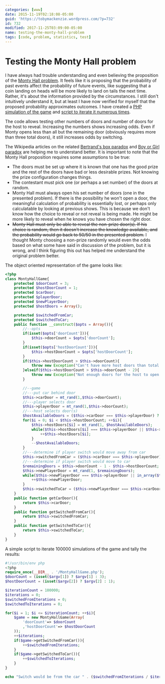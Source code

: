 ```yaml
---
categories: [www]
date: 2015-11-19T02:18:08-05:00
guid: 'https://tobymackenzie.wordpress.com/?p=732'
id: 732
modified: 2017-11-25T03:09:00-05:00
name: testing-the-monty-hall-problem
tags: [code, problem, statistics, test]
---
```


Testing the Monty Hall problem
==============================

I have always had trouble understanding and even believing the proposition of the [Monty Hall problem](https://en.wikipedia.org/wiki/Monty_Hall_problem).  It feels like it is proposing that the probability of past events affect the probability of future events, like suggesting that a coin landing on heads will be more likely to land on tails the next time.  Rather, it's about the information provided by the circumstances.  I still don't intuitively understand it, but at least I have now verified for myself that the proposed probability approximates outcomes.  I have created a [PHP simulation of the game](https://github.com/tobymackenzie/php-problem-tests/blob/master/src/MontyHallGame.php) and [script to iterate it numerous times](https://github.com/tobymackenzie/php-problem-tests/blob/master/bin/montyHallGame).

The code allows testing other numbers of doors and number of doors for the host to reveal.  Increasing the numbers shows increasing odds.  Even if Monty opens less than all but the remaining door (obviously requires more than three total doors), it still increases odds by switching.

<!--more-->

The Wikipedia articles on the related [Bertrand's box paradox](https://en.wikipedia.org/wiki/Bertrand's_box_paradox) and [Boy or Girl paradox](https://en.wikipedia.org/wiki/Boy_or_Girl_paradox) are helping me to understand better.  It is important to note that the Monty Hall proposition requires some assumptions to be true:

- The doors must be set up where it is known that one has the good prize and the rest of the doors have bad or less desirable prizes.  Not knowing the prize configuration changes things.
- The contestant must pick one (or perhaps a set number) of the doors at random.
- Monty Hall must always open his set number of doors (one in the presented problem).  If there is the possibility he won't open a door, the meaningful calculation of probability is essentially lost, or perhaps only calculatable by looking at previous shows.  This is because we don't know how the choice to reveal or not reveal is being made.  He might be more likely to reveal when he knows you have chosen the right door.
- <s>Monty Hall must only be able to reveal the non-prize door(s).  If his choice is random, then it doesn't increase the knowledge available, and the probability would go back to 50/50 in the presented problem.</s>  I thought Monty choosing a non-prize randomly would even the odds based on what some have said in discussion of the problem, but it is wrong, and I think figuring this out has helped me understand the original problem better.

The object oriented representation of the game looks like:

``` php
<?php
class MontyHallGame{
	protected $doorCount = 3;
	protected $hostDoorCount = 1;
	protected $carDoor;
	protected $playerDoor;
	protected $newPlayerDoor;
	protected $hostDoors = Array();

	protected $switchedFromCar;
	protected $switchedToCar;
	public function __construct($opts = Array()){
		//--opts
		if(isset($opts['doorCount'])){
			$this->doorCount = $opts['doorCount'];
		}
		if(isset($opts['hostDoorCount'])){
			$this->hostDoorCount = $opts['hostDoorCount'];
		}
		if($this->hostDoorCount > $this->doorCount){
			throw new Exception("Can't have more host doors than total doors.");
		}elseif($this->hostDoorCount > $this->doorCount - 2){
			throw new Exception("Not enough doors for the host to open his count and still have enough to switch.");
		}

		//--game
		//---put car behind door
		$this->carDoor = mt_rand(1,$this->doorCount);
		//---player selects door
		$this->playerDoor = mt_rand(1,$this->doorCount);
		//---host selects door(s)
		$hostAvailableDoors = ($this->carDoor === $this->playerDoor) ? $this->doorCount - 1 : $this->doorCount - 2;
		for($i = 0; $i < $this->hostDoorCount; ++$i){
			$this->hostDoors[$i] = mt_rand(1, $hostAvailableDoors);
			while($this->hostDoors[$i] === $this->playerDoor || $this->hostDoors[$i] === $this->carDoor){
				++$this->hostDoors[$i];
			}
			--$hostAvailableDoors;
		}
		//---determine if player switch would move away from car
		$this->switchedFromCar = ($this->carDoor === $this->playerDoor);
		//---determine if player switch would move to car
		$remainingDoors = $this->doorCount - 1 - $this->hostDoorCount;
		$this->newPlayerDoor = mt_rand(1, $remainingDoors);
		while($this->newPlayerDoor === $this->playerDoor || in_array($this->newPlayerDoor, $this->hostDoors)){
			++$this->newPlayerDoor;
		}
		$this->switchedToCar = ($this->newPlayerDoor === $this->carDoor);
	}
	public function getCarDoor(){
		return $this->carDoor;
	}
	public function getSwitchedFromCar(){
		return $this->switchedFromCar;
	}
	public function getSwitchedToCar(){
		return $this->switchedToCar;
	}
}
```

A simple script to iterate 100000 simulations of the game and tally the results: 

``` php
#!/usr/bin/env php
<?php
require_once(__DIR__ . '/MontyHallGame.php');
$doorCount = (isset($argv[1]) ? $argv[1] : 3);
$hostDoorCount = (isset($argv[2]) ? $argv[2] : 1);

$iterationCount = 100000;
$iterations = 0;
$switchedFromIterations = 0;
$switchedToIterations = 0;

for($i = 1; $i <= $iterationCount; ++$i){
	$game = new MontyHallGame(Array(
		'doorCount'=> $doorCount
		,'hostDoorCount'=> $hostDoorCount
	));
	++$iterations;
	if($game->getSwitchedFromCar()){
		++$switchedFromIterations;
	}
	if($game->getSwitchedToCar()){
		++$switchedToIterations;
	}
}

echo "Switch would be from the car " . ($switchedFromIterations / $iterations * 100) . '% of the time and to the car ' . ($switchedToIterations / $iterations * 100) . '% of the time.';
```
